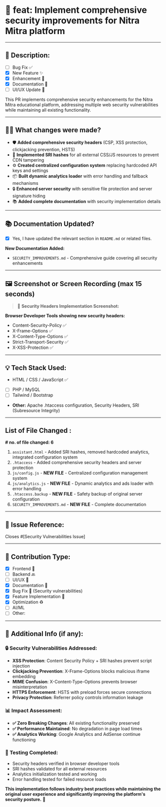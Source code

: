 # 🔖 feat: Implement comprehensive security improvements for Nitra Mitra platform

---

## 📄 Description:

- [ ] Bug Fix ✅
- [x] New Feature ✨
- [x] Enhancement 🔧
- [x] Documentation 📝
- [ ] UI/UX Update 🎨

This PR implements comprehensive security enhancements for the Nitra Mitra educational platform, addressing multiple web security vulnerabilities while maintaining all existing functionality.

---

## 🧑‍💻 What changes were made?

- 🛡️ **Added comprehensive security headers** (CSP, XSS protection, clickjacking prevention, HSTS)
- 🔐 **Implemented SRI hashes** for all external CSS/JS resources to prevent CDN tampering
- ⚙️ **Created centralized configuration system** replacing hardcoded API keys and settings
- 📦 **Built dynamic analytics loader** with error handling and fallback mechanisms
- 🔒 **Enhanced server security** with sensitive file protection and server signature hiding
- 📚 **Added complete documentation** with security implementation details

---

## 📚 Documentation Updated?
- [x] Yes, I have updated the relevant section in `README.md` or related files.

**New Documentation Added:**
- `SECURITY_IMPROVEMENTS.md` - Comprehensive guide covering all security enhancements

---

## 🖼️ Screenshot or Screen Recording (max 15 seconds)
> 📸 **Security Headers Implementation Screenshot:**

**Browser Developer Tools showing new security headers:**
- Content-Security-Policy ✅
- X-Frame-Options ✅  
- X-Content-Type-Options ✅
- Strict-Transport-Security ✅
- X-XSS-Protection ✅

---

## 💡 Tech Stack Used:
- HTML / CSS / JavaScript ✅
- [ ] PHP / MySQL
- [ ] Tailwind / Bootstrap 
- **Other:** Apache .htaccess configuration, Security Headers, SRI (Subresource Integrity)

---

## List of File Changed :

**# no. of file changed: 6**

1. `assistant.html` - Added SRI hashes, removed hardcoded analytics, integrated configuration system
2. `.htaccess` - Added comprehensive security headers and server protection
3. `js/config.js` - **NEW FILE** - Centralized configuration management system
4. `js/analytics.js` - **NEW FILE** - Dynamic analytics and ads loader with error handling
5. `.htaccess.backup` - **NEW FILE** - Safety backup of original server configuration  
6. `SECURITY_IMPROVEMENTS.md` - **NEW FILE** - Complete documentation

---

## 🔗 Issue Reference:
Closes #[Security Vulnerabilities Issue] 

---

## 🧩 Contribution Type:
- [x] Frontend 🎯
- [ ] Backend 🔙
- [ ] UI/UX 🎨
- [x] Documentation 📘
- [x] Bug Fix 🐛 (Security vulnerabilities)
- [x] Feature Implementation 🚀
- [x] Optimization ♻️
- [ ] AI/ML
- [ ] Other:

---

## 🙏 Additional Info (if any):

### 🔒 **Security Vulnerabilities Addressed:**
- **XSS Protection**: Content Security Policy + SRI hashes prevent script injection
- **Clickjacking Prevention**: X-Frame-Options blocks malicious iframe embedding  
- **MIME Confusion**: X-Content-Type-Options prevents browser misinterpretation
- **HTTPS Enforcement**: HSTS with preload forces secure connections
- **Privacy Protection**: Referrer policy controls information leakage

### 📊 **Impact Assessment:**
- **✅ Zero Breaking Changes**: All existing functionality preserved
- **✅ Performance Maintained**: No degradation in page load times
- **✅ Analytics Working**: Google Analytics and AdSense continue functioning

### 🧪 **Testing Completed:**
- Security headers verified in browser developer tools
- SRI hashes validated for all external resources  
- Analytics initialization tested and working
- Error handling tested for failed resource loads

**This implementation follows industry best practices while maintaining the original user experience and significantly improving the platform's security posture.** 🚀
